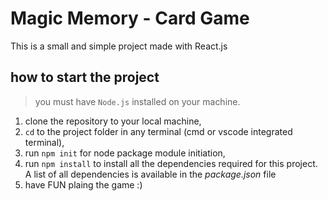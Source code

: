 # Magic Memory - Card Game

This is a small and simple project made with React.js

## how to start the project

> you must have `Node.js` installed on your machine.
 1. clone the repository to your local machine,
 2. `cd` to the project folder in any terminal (cmd or vscode integrated terminal),
 3. run `npm init` for node package module initiation,
 4. run `npm install` to install all the dependencies required for this project. A list of all dependencies is available in the *package.json* file
 5. have FUN plaing the game :)
